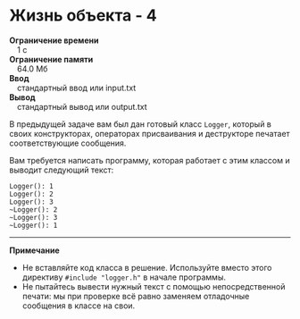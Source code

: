 # Жизнь объекта - 4

**Ограничение времени**  
 1 с  
**Ограничение памяти**  
 64.0 Мб  
**Ввод**  
 стандартный ввод или input.txt  
**Вывод**  
 стандартный вывод или output.txt  

В предыдущей задаче вам был дан готовый класс `Logger`, который в своих конструкторах, операторах присваивания и деструкторе печатает соответствующие сообщения.

Вам требуется написать программу, которая работает с этим классом и выводит следующий текст:

```text
Logger(): 1
Logger(): 2
Logger(): 3
~Logger(): 2
~Logger(): 3
~Logger(): 1
```

---

**Примечание**  
- Не вставляйте код класса в решение. Используйте вместо этого директиву `#include "logger.h"` в начале программы.  
- Не пытайтесь вывести нужный текст с помощью непосредственной печати: мы при проверке всё равно заменяем отладочные сообщения в классе на свои.